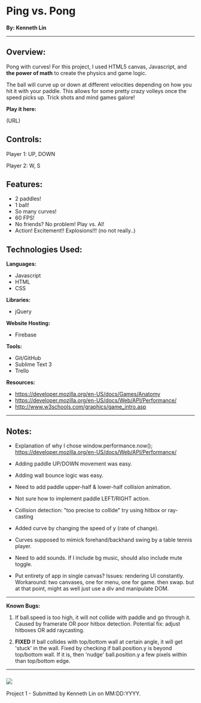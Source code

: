 # Ping vs. Pong
**By: Kenneth Lin**
***********************

## Overview: 

Pong with curves! For this project, I used HTML5 canvas, Javascript, and **the power of math** to create the physics and game logic.

The ball will curve up or down at different velocities depending on how you hit it with your paddle. This allows for some pretty crazy volleys once the speed picks up. Trick shots and mind games galore!

**Play it here:** 

(URL)

## Controls: 

Player 1: UP, DOWN

Player 2: W, S

## Features: 

* 2 paddles!
* 1 ball!
* So many curves!
* 60 FPS!
* No friends? No problem! Play vs. AI!
* Action! Excitement!! Explosions!!! (no not really..)

## Technologies Used: 

**Languages:** 
* Javascript
* HTML
* CSS

**Libraries:** 
* jQuery

**Website Hosting:** 
* Firebase

**Tools:** 
* Git/GitHub
* Sublime Text 3
* Trello

**Resources:** 
* https://developer.mozilla.org/en-US/docs/Games/Anatomy
* https://developer.mozilla.org/en-US/docs/Web/API/Performance/
* http://www.w3schools.com/graphics/game_intro.asp

*************************
## Notes: 

- Explanation of why I chose window.performance.now();
https://developer.mozilla.org/en-US/docs/Web/API/Performance/

- Adding paddle UP/DOWN movement was easy.
- Adding wall bounce logic was easy.
- Need to add paddle upper-half & lower-half collision animation.
- Not sure how to implement paddle LEFT/RIGHT action.
- Collision detection: "too precise to collide" try using hitbox or ray-casting
- Added curve by changing the speed of y (rate of change).
- Curves supposed to mimick forehand/backhand swing by a table tennis player.
- Need to add sounds. If I include bg music, should also include mute toggle.
- Put entirety of app in single canvas? Issues: rendering UI constantly. Workaround: two canvases, one for menu, one for game. then swap. but at that point, might as well just use a div and manipulate DOM.

*************************
**Known Bugs:** 

1. If ball.speed is too high, it will not collide with paddle and go through it. Caused by framerate OR poor hitbox detection. Potential fix: adjust hitboxes OR add raycasting.

2. **FIXED** If ball collides with top/bottom wall at certain angle, it will get 'stuck' in the wall. Fixed by checking if ball.position.y is beyond top/bottom wall. If it is, then 'nudge' ball.position.y a few pixels within than top/bottom edge.

***************************
### ![](https://ga-dash.s3.amazonaws.com/production/assets/logo-9f88ae6c9c3871690e33280fcf557f33.png) 

Project 1 - Submitted by Kenneth Lin on MM:DD:YYYY.

